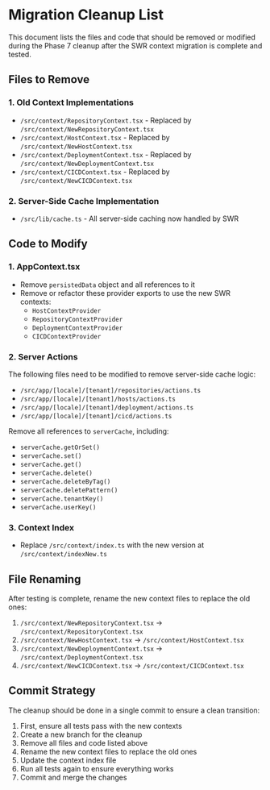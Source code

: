# Migration Cleanup List

This document lists the files and code that should be removed or modified during the Phase 7 cleanup after the SWR context migration is complete and tested.

## Files to Remove

### 1. Old Context Implementations

- `/src/context/RepositoryContext.tsx` - Replaced by `/src/context/NewRepositoryContext.tsx`
- `/src/context/HostContext.tsx` - Replaced by `/src/context/NewHostContext.tsx`
- `/src/context/DeploymentContext.tsx` - Replaced by `/src/context/NewDeploymentContext.tsx`
- `/src/context/CICDContext.tsx` - Replaced by `/src/context/NewCICDContext.tsx`

### 2. Server-Side Cache Implementation

- `/src/lib/cache.ts` - All server-side caching now handled by SWR

## Code to Modify

### 1. AppContext.tsx

- Remove `persistedData` object and all references to it
- Remove or refactor these provider exports to use the new SWR contexts:
  - `HostContextProvider`
  - `RepositoryContextProvider`
  - `DeploymentContextProvider`
  - `CICDContextProvider`

### 2. Server Actions

The following files need to be modified to remove server-side cache logic:

- `/src/app/[locale]/[tenant]/repositories/actions.ts`
- `/src/app/[locale]/[tenant]/hosts/actions.ts`
- `/src/app/[locale]/[tenant]/deployment/actions.ts`
- `/src/app/[locale]/[tenant]/cicd/actions.ts`

Remove all references to `serverCache`, including:
- `serverCache.getOrSet()`
- `serverCache.set()`
- `serverCache.get()`
- `serverCache.delete()`
- `serverCache.deleteByTag()`
- `serverCache.deletePattern()`
- `serverCache.tenantKey()`
- `serverCache.userKey()`

### 3. Context Index

- Replace `/src/context/index.ts` with the new version at `/src/context/indexNew.ts`

## File Renaming

After testing is complete, rename the new context files to replace the old ones:

1. `/src/context/NewRepositoryContext.tsx` → `/src/context/RepositoryContext.tsx`
2. `/src/context/NewHostContext.tsx` → `/src/context/HostContext.tsx`
3. `/src/context/NewDeploymentContext.tsx` → `/src/context/DeploymentContext.tsx`
4. `/src/context/NewCICDContext.tsx` → `/src/context/CICDContext.tsx`

## Commit Strategy

The cleanup should be done in a single commit to ensure a clean transition:

1. First, ensure all tests pass with the new contexts
2. Create a new branch for the cleanup
3. Remove all files and code listed above
4. Rename the new context files to replace the old ones
5. Update the context index file
6. Run all tests again to ensure everything works
7. Commit and merge the changes